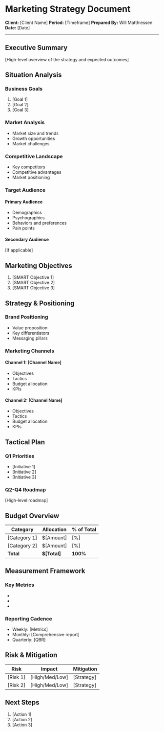 # Marketing Strategy Document

**Client:** [Client Name]
**Period:** [Timeframe]
**Prepared By:** Will Matthiessen
**Date:** [Date]

---

## Executive Summary
[High-level overview of the strategy and expected outcomes]

## Situation Analysis

### Business Goals
1. [Goal 1]
2. [Goal 2]
3. [Goal 3]

### Market Analysis
- Market size and trends
- Growth opportunities
- Market challenges

### Competitive Landscape
- Key competitors
- Competitive advantages
- Market positioning

### Target Audience
#### Primary Audience
- Demographics
- Psychographics
- Behaviors and preferences
- Pain points

#### Secondary Audience
[If applicable]

## Marketing Objectives
1. [SMART Objective 1]
2. [SMART Objective 2]
3. [SMART Objective 3]

## Strategy & Positioning

### Brand Positioning
- Value proposition
- Key differentiators
- Messaging pillars

### Marketing Channels
#### Channel 1: [Channel Name]
- Objectives
- Tactics
- Budget allocation
- KPIs

#### Channel 2: [Channel Name]
- Objectives
- Tactics
- Budget allocation
- KPIs

## Tactical Plan

### Q1 Priorities
- [Initiative 1]
- [Initiative 2]
- [Initiative 3]

### Q2-Q4 Roadmap
[High-level roadmap]

## Budget Overview
| Category | Allocation | % of Total |
|----------|------------|------------|
| [Category 1] | $[Amount] | [%] |
| [Category 2] | $[Amount] | [%] |
| **Total** | **$[Total]** | **100%** |

## Measurement Framework

### Key Metrics
- [Metric 1]: [Target]
- [Metric 2]: [Target]
- [Metric 3]: [Target]

### Reporting Cadence
- Weekly: [Metrics]
- Monthly: [Comprehensive report]
- Quarterly: [QBR]

## Risk & Mitigation
| Risk | Impact | Mitigation |
|------|--------|------------|
| [Risk 1] | [High/Med/Low] | [Strategy] |
| [Risk 2] | [High/Med/Low] | [Strategy] |

## Next Steps
1. [Action 1]
2. [Action 2]
3. [Action 3]